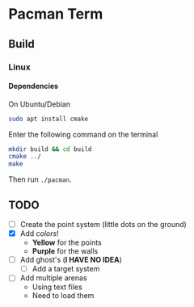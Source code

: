 # Pacman Term

## Build

### Linux

#### Dependencies

On Ubuntu/Debian
``` bash
sudo apt install cmake
```

Enter the following command on the terminal
``` bash
mkdir build && cd build
cmake ../
make
```

Then run `./pacman`.

## TODO

- [ ] Create the point system (little dots on the ground)
- [x] Add *colors*!
    - **Yellow** for the points
    - **Purple** for the walls
- [ ] Add ghost's (**I HAVE NO IDEA**)
    - [ ] Add a target system
- [ ] Add multiple arenas
    - Using text files
    - Need to load them

